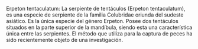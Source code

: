 Erpeton tentaculatum: La serpiente de tentáculos (Erpeton tentaculatum), es una especie de serpiente de la familia Colubridae oriunda del sudeste asiático. Es la única especie del género Erpeton. Posee dos tentáculos situados en la parte superior de la mandíbula, siendo esta una característica única entre las serpientes. El método que utiliza para la captura de peces ha sido recientemente objeto de una investigación.
